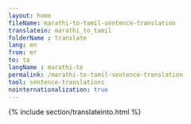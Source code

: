 ```yaml
---
layout: home
fileName: marathi-to-tamil-sentence-translation
translatein: marathi_to_tamil
folderName : translate
lang: en
from: mr
to: ta
langName : marathi-to
permalink: /marathi-to-tamil-sentence-translation
tool: sentence-translations
nointernationalization: true
---
```

{% include section/translateinto.html %}

